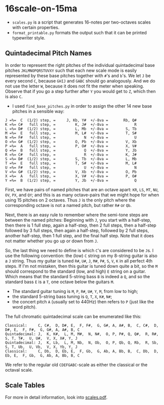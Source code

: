 # 16scale-on-15ma

* `scales.py` is a script that generates 16-notes per two-octaves scales with certain properties.
* `format_printable.py` formats the output such that it can be printed typewriter
style.

## Quintadecimal Pitch Names


In order to represent the right pitches of the individual quintadecimal base pitches
`JKLMNOPQRSTUVXY` such that each new scale mode is easily represented by these base pitches
together with `#`'s and `b`'s. 
We let `J` be every second `C`, because `GHIJ` and `GABC` should go analogously. 
And we do not use the letter `W`, because it does not
fit the meter when speaking. Observe that if you go a step further after `Y` you
would get to `Z`, which then is also `C`.

* I used `find_base_pitches.py` in order to assign the other 14 new base pitches
in a sensible way:

```
J =%=  C  (1/2) step, =     J, Kb, Y#  +/-8va =       Rb, Q#
K =%= C#   full step, =         K, J#  +/-8va =            R
L =%= D#  (1/2) step, =         L, Mb  +/-8va =        S, Tb
M =%=  E   full step, =         M, L#  +/-8va =        T, S#
N =%= F#   full step, =             N  +/-8va =            U
O =%= G#  (1/2) step, =         O, Pb  +/-8va =        V, Xb
P =%=  A   full step, =         P, O#  +/-8va =        X, V#
Q =%=  B   full step, =             Q  +/-8va =        Y, Jb
R =%= C#   full step, =             R  +/-8va =        K, J#
S =%= D#  (1/2) step, =         S, Tb  +/-8va =        L, Mb
T =%=  E   full step, =         T, S#  +/-8va =        M, L#
U =%= F#   full step, =             U  +/-8va =            N
V =%= G#  (1/2) step, =         V, Xb  +/-8va =        O, Pb
X =%=  A   full step, =         X, V#  +/-8va =        P, O#
Y =%=  B  (1/2) step, =         Y, Jb  +/-8va =            Q
```

First, we have pairs of named pitches that are an octave apart:
`KR`, `LS`, `MT`, `NU`, `OV`, `PX`, and `QY`; and this is as
many octave-pairs that we might hope for when using 15 pitches
on 2 octaves. Thus `J` is the only pitch where the corresponding
octave is not a named pitch, but rather `R#` or `Qb`.

Next, there is an easy rule to remember where the semi-tone steps
are between the named pitches: Beginning with `J`, you start with a half-step,
then there is 1 full step, again a half-step, then 2 full steps,
then a half-step followed by 3 full steps, then again a
half-step, followed by 2 full steps, another half-step,
then 1 full step, and the final half step. Note that it does not
matter whether you go up or down from `J`.

So, the last thing we need to define is which `C`'s are considered
to be `J`s. I use the following convention: the (low) `C` string on my
8-string guitar is also a `J` string. Thus my guitar is tuned
`R#`, `U#`, `J`, `M#`, `P#`, `S`, `V`, `K` in all perfect 4th steps. 
If I'm not mistaken, then this guitar is tuned down quite a bit, 
so the `M` should correspond to the standard (low, and high) `E` string 
on a guitar. Which means that the standard 5-string bass `B` is
indeed a `Q`, and so the standard bass `E` is a `T`, one octave below
the guitars `M`. 

* The standard guitar tuning is `M`, `P`, `R#`, `U#`, `Y`, `M`,
from low to high; 
* the standard 5-string bass tuning is `Q`, `T`, `X`, `K#`, `N#`;
* the concert pitch `A` (usually set to 440Hz) then refers to `P` (just like the word pitch). 


The full chromatic quintadecimal scale can be enumerated like this:
```
Classical:     C, C#,  D, D#, E,  F, F#,  G, G#, A, A#, B,  C, C#,  D, D#, E,  F, F#,  G, G#, A, A#, B, C  
Quintadecimal: J,  K, K#,  L, M, M#,  N, N#,  O, P, P#, Q, Q#,  R, R#,  S, T, T#,  U, U#,  V, X, X#, Y, J
Quintadecimal: J,  K, Lb,  L, M, Nb,  N, Ob,  O, P, Qb, Q, Rb,  R, Sb,  S, T, Ub,  U, Vb,  V, X, Yb, Y, J
Classical:     C, Db,  D, Eb, E,  F, Gb,  G, Ab, A, Bb, B,  C, Db,  D, Eb, E,  F, Gb,  G, Ab, A, Bb, B, C
```

We refer to the regular old `CDEFGABC`-scale as either the classical or the octaval scale.

## Scale Tables

For more in detail information, look into [scales.pdf](scales.pdf).
